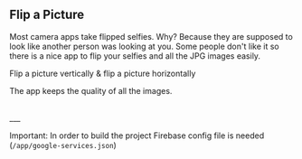 ## Flip a Picture

Most camera apps take flipped selfies. Why? Because they are supposed to look like another person was looking at you. Some people don't like it so there is a nice app to flip your selfies and all the JPG images easily.

Flip a picture vertically & flip a picture horizontally

The app keeps the quality of all the images.

<br />
___

Important: In order to build the project Firebase config file is needed (`/app/google-services.json`) 
